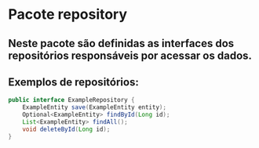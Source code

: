 # Pacote repository

## Neste pacote são definidas as interfaces dos repositórios responsáveis por acessar os dados.

## Exemplos de repositórios:

```java
public interface ExampleRepository {
    ExampleEntity save(ExampleEntity entity);
    Optional<ExampleEntity> findById(Long id);
    List<ExampleEntity> findAll();
    void deleteById(Long id);
}
```